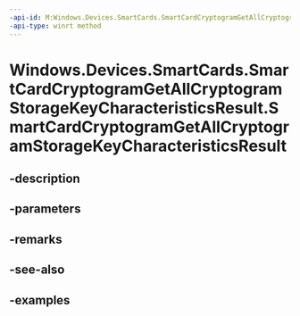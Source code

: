 ```yaml
---
-api-id: M:Windows.Devices.SmartCards.SmartCardCryptogramGetAllCryptogramStorageKeyCharacteristicsResult.#ctor
-api-type: winrt method
---
```


<!-- Method syntax.
public SmartCardCryptogramGetAllCryptogramStorageKeyCharacteristicsResult.SmartCardCryptogramGetAllCryptogramStorageKeyCharacteristicsResult()
-->

# Windows.Devices.SmartCards.SmartCardCryptogramGetAllCryptogramStorageKeyCharacteristicsResult.SmartCardCryptogramGetAllCryptogramStorageKeyCharacteristicsResult

## -description

## -parameters

## -remarks

## -see-also

## -examples

